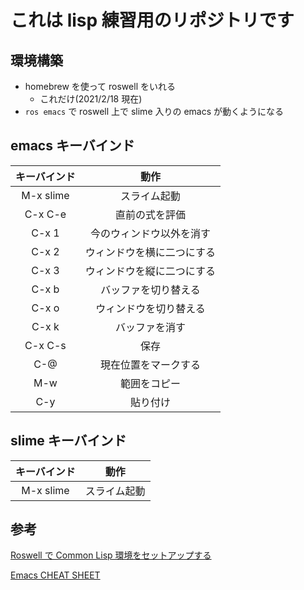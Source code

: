 # これは lisp 練習用のリポジトリです

## 環境構築

- homebrew を使って roswell をいれる
  - これだけ(2021/2/18 現在)
- `ros emacs` で roswell 上で slime 入りの emacs が動くようになる

## emacs キーバインド

| キーバインド |            動作            |
| :----------: | :------------------------: |
|  M-x slime   |        スライム起動        |
|   C-x C-e    |       直前の式を評価       |
|    C-x 1     |  今のウィンドウ以外を消す  |
|    C-x 2     | ウィンドウを横に二つにする |
|    C-x 3     | ウィンドウを縦に二つにする |
|    C-x b     |    バッファを切り替える    |
|    C-x o     |   ウィンドウを切り替える   |
|    C-x k     |       バッファを消す       |
|   C-x C-s    |            保存            |
|     C-@      |    現在位置をマークする    |
|     M-w      |       範囲をコピー       |
|     C-y      |          貼り付け          |

## slime キーバインド

| キーバインド |     動作     |
| :----------: | :----------: |
|  M-x slime   | スライム起動 |

## 参考

[Roswell で Common Lisp 環境をセットアップする](https://takoeight0821.hatenablog.jp/entry/2017/03/11/230000)

[Emacs CHEAT SHEET](https://gihyo.jp/assets/files/magazine/SD/2015/201510/download/Furoku_CheatSheet_Emacs.pdf)
